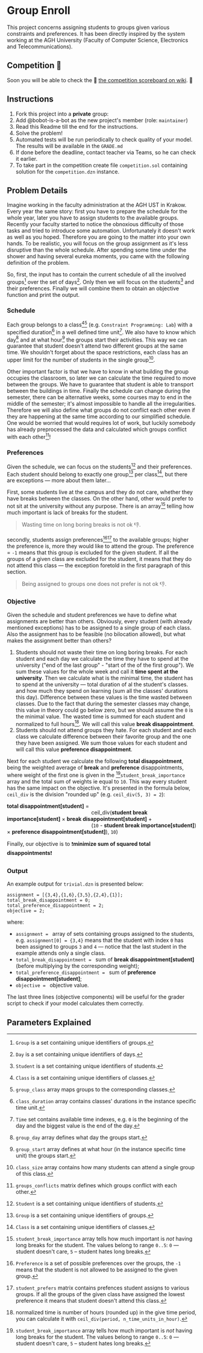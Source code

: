 # Group Enroll

This project concerns assigning students to groups given various constraints and preferences.
It has been directly inspired by the system working at the AGH University (Faculty of Computer Science, Electronics and Telecommunications).

## Competition :construction:

Soon you will be able to check the :construction: [the competition scoreboard on wiki](https://gitlab.com/agh-courses/24/cp/isi_projects/group-enroll/-/wikis/Scoreboard). :construction:

## Instructions

1. Fork this project into a **private** group:
2. Add @bobot-is-a-bot as the new project's member (role: `maintainer`) 
4. Read this Readme till the end for the instructions.
5. Solve the problem!
6. Automated tests will be run periodically to check quality of your model. The results will be available in the `GRADE.md`
7. If done before the deadline, contact teacher via Teams, so he can check it earlier.
8. To take part in the competition create file `competition.sol` containing solution for the `competition.dzn` instance.

## Problem Details

Imagine working in the faculty administration at the AGH UST in Krakow. Every year the same story: first you have to prepare the schedule for the whole year, later you have to assign students to the available groups. Recently your faculty started to notice the obnoxious difficulty of those tasks and tried to introduce some automation. Unfortunately it doesn't work as well as you hoped. Therefore you are going to the matter into your own hands. To be realistic, you will focus on the group assignment as it's less disruptive than the whole schedule. After spending some time under the shower and having several eureka moments, you came with the following definition of the problem.

So, first, the input has to contain the current schedule of all the involved groups[^group] over the set of days[^day]. Only then we will focus on the students[^student] and their preferences. Finally we will combine them to obtain an objective function and print the output.  

### Schedule 

Each group belongs to a class[^class][^group_class] (e.g. `Constraint Programming: Lab`) with a specified duration[^class_duration] in a well defined time unit[^time]. We also have to know which day[^group_day] and at what hour[^group_start] the groups start their activities. This way we can guarantee that student doesn't attend two different groups at the same time. We shouldn't forget about the space restrictions, each class has an upper limit for the number of students in the single group[^class_size].

Other important factor is that we have to know in what building the group occupies the classroom, so later we can calculate the time required to move between the groups. We have to guarantee that student is able to transport between the buildings in time. Finally the schedule can change during the semester, there can be alternative weeks, some courses may to end in the middle of the semester; it's almost impossible to handle all the irregularities. Therefore we will also define what groups do not conflict each other even if they are happening at the same time according to our simplified schedule. One would be worried that would requires lot of work, but luckily somebody has already preprocessed the data and calculated which groups conflict with each other[^groups_conflicts]!

### Preferences

Given the schedule, we can focus on the students[^student] and their preferences. Each student should belong to exactly one group[^group] per class[^class], but there are exceptions — more about them later...

First, some students live at the campus and they do not care, whether they have breaks between the classes. On the other hand, other would prefer to not sit at the university without any purpose. There is an array[^student_break_importance] telling how much important is lack of breaks for the student.

> Wasting time on long boring breaks is not ok :-1:.

secondly, students assign preferences[^preference][^student_prefers] to the available groups; higher the preference is, more they would like to attend the group. The preference = `-1` means that this group is excluded for the given student. If all the groups of a given class are excluded for the student, it means that they do not attend this class — the exception foretold in the first paragraph of this section. 

> Being assigned to groups one does not prefer is not ok :-1:.

### Objective

Given the schedule and student preferences we have to define what assignments are better than others. Obviously, every student (with already mentioned exceptions) has to be assigned to a single group of each class. Also the assignment has to be feasible (no bilocation allowed), but what makes the assignment better than others?

1. Students should not waste their time on long boring breaks. For each student and each day we calculate the time they have to spend at the university ("end of the last group" - "start of the of the first group"). We sum these values for the whole week and call it **time spent at the university**. Then we calculate what is the minimal time, the student has to spend at the university — total duration of al the student's classes.  and how much they spend on learning (sum all the classes' durations this day). Difference between these values is the time wasted between classes. Due to the fact that during the semester classes may change, this value in theory could go below zero, but we should assume the `0` is the minimal value. The wasted time is summed for each student and normalized to full hours[^normalized]. We will call this value **break disappointment**.
2. Students should not attend groups they hate. For each student and each class we calculate difference between their favorite group and the one they have been assigned. We sum those values for each student and will call this value **preference disappointment**.

Next for each student we calculate the following **total disappointment**, being the weighted average of **break** and **preference** disappointments, where weight of the first one is given in the [^student_break_importance]`student_break_importance` array and the total sum of weights ie equal to `10`. This way every student has the same impact on the objective. It's presented in the formula below, `ceil_div` is the division "rounded up" (e.g. `ceil_div(5, 3) = 2`):

**total disappointment[student]** =  
                ceil_div(**student break importance[student]** × **break disappointment[student]** +  
                (`10` - **student break importance[student]**) × **preference disappointment[student]**), `10`)

Finally, our objective is to :exclamation:**minimize sum of squared total disappointments**:exclamation:

### Output

An example output for `trivial.dzn` is presented below:

```
assignment = [{3,4},{1,6},{3,5},{2,4},{1}];
total_break_disappointment = 0;
total_preference_disappointment = 2;
objective = 2;
```

where:
- `assignment = ` array of sets containing groups assigned to the students, e.g. `assignment[0] = {3,4}` means that the student with index `0` has been assigned to groups `3` and `4` — notice that the last student in the example attends only a single class.
- `total_break_disappointment = ` sum of **break disappointment[student]** (before multiplying by the corresponding weight);
- `total_preference_disappointment = ` sum of **preference disappointment[student]**;
- `objective = ` objective value.

The last three lines (objective components) will be useful for the grader script to check if your model calculates them correctly.

## Parameters Explained

[^group]: `Group` is a set containing unique identifiers of groups.
[^group_class]: `group_class` array maps groups to the corresponding classes[^class].
[^group_day]: `group_day` array defines what day[^day] the groups start.
[^group_start]: `group_start` array defines at what hour (in the instance specific time unit[^time]) the groups start.
[^groups_conflicts]: `groups_conflicts` matrix defines which groups conflict with each other.
[^class]: `Class` is a set containing unique identifiers of classes.
[^class_duration]: `class_duration` array contains classes' durations in the instance specific time unit[^time].
[^class_size]: `class_size` array contains how many students can attend a single group of this class.
[^day]: `Day` is a set containing unique identifiers of days.
[^time]: `Time` set contains available time indexes, e.g. `0` is the beginning of the day and the biggest value is the end of the day.
[^normalized]: normalized time is number of hours (rounded up) in the give time period, you can calculate it with `ceil_div(period, n_time_units_in_hour)`.
[^preference]: `Preference` is a set of possible preferences over the groups, the `-1` means that the student is not allowed to be assigned to the given group.
[^student]: `Student` is a set containing unique identifiers of students.
[^student_break_importance]: `student_break_importance` array tells how much important is *not* having long breaks for the student. The values belong to range `0..5`: `0` — student doesn't care, `5` – student hates long breaks.
[^student_prefers]: `student_prefers` matrix contains prefences[^preference] student[^student] assigns to various groups[^group]. If all the groups of the given class have assigned the lowest preference it means that student doesn't attend this class.
